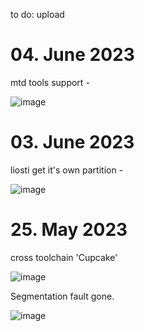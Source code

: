 to do: upload

# 04. June 2023
mtd tools support -

![image](https://github.com/ESP32DE/Boot-Linux-ESP32S3-Playground/assets/16070445/847e8768-57ef-48ae-acf6-928402b41be8)



# 03. June 2023
liosti get it's own partition -

![image](https://github.com/ESP32DE/Boot-Linux-ESP32S3-Playground/assets/16070445/304fb8a4-de13-4fa6-a811-30fc3522f310)





# 25. May 2023
cross toolchain 'Cupcake' 

![image](https://github.com/ESP32DE/Boot-Linux-ESP32S3-Playground/assets/16070445/51512e68-3dac-40b3-aeff-20a5d75b2c0d)


Segmentation fault gone.

![image](https://github.com/ESP32DE/Boot-Linux-ESP32S3-Playground/assets/16070445/33cc1d28-1e2a-4c9f-a5be-db0c2ae71fa6)
